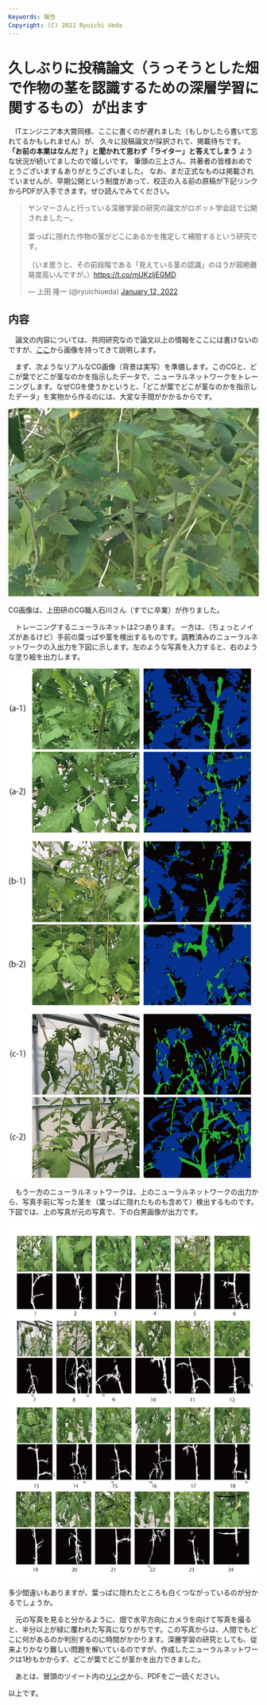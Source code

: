 ```yaml
---
Keywords: 報告
Copyright: (C) 2021 Ryuichi Ueda
---
```


# 久しぶりに投稿論文（うっそうとした畑で作物の茎を認識するための深層学習に関するもの）が出ます

　ITエンジニア本大賞同様、ここに書くのが遅れました（もしかしたら書いて忘れてるかもしれません）が、
久々に投稿論文が採択されて、掲載待ちです。
**「お前の本業はなんだ？」と聞かれて思わず「ライター」と答えてしまう** ような状況が続いてましたので嬉しいです。
筆頭の三上さん、共著者の皆様おめでとうございます＆ありがとうございました。
なお、まだ正式なものは掲載されていませんが、早期公開という制度があって、校正の入る前の原稿が下記リンクからPDFが入手できます。ぜひ読んでみてください。

<blockquote class="twitter-tweet" data-partner="tweetdeck"><p lang="ja" dir="ltr">ヤンマーさんと行っている深層学習の研究の論文がロボット学会誌で公開されましたー。<br><br>葉っぱに隠れた作物の茎がどこにあるかを推定して補間するという研究です。<br><br>（いま思うと、その前段階である「見えている茎の認識」のほうが超絶難易度高いんですが。）<a href="https://t.co/mUKzljEGMD">https://t.co/mUKzljEGMD</a></p>&mdash; 上田 隆一 (@ryuichiueda) <a href="https://twitter.com/ryuichiueda/status/1481187873835524098?ref_src=twsrc%5Etfw">January 12, 2022</a></blockquote>
<script async src="https://platform.twitter.com/widgets.js" charset="utf-8"></script>


## 内容

　論文の内容については、共同研究なので論文以上の情報をここには書けないのですが、[ここ](https://github.com/ryuichiueda/jrsj_color_figs)から画像を持ってきて説明します。

　まず、次ようなリアルなCG画像（背景は実写）を準備します。このCGと、どこが葉でどこが茎なのかを指示したデータで、ニューラルネットワークをトレーニングします。なぜCGを使うかというと、「どこが葉でどこが茎なのかを指示したデータ」を実物から作るのには、大変な手間がかかるからです。

![](https://raw.githubusercontent.com/ryuichiueda/jrsj_color_figs/main/vol_40_no_2/fig_2.png)

CG画像は、上田研のCG職人石川さん（すでに卒業）が作りました。

　トレーニングするニューラルネットは2つあります。
一方は、（ちょっとノイズがあるけど）手前の葉っぱや茎を検出するものです。調教済みのニューラルネットワークの入出力を下図に示します。左のような写真を入力すると、右のような塗り絵を出力します。

![](https://raw.githubusercontent.com/ryuichiueda/jrsj_color_figs/main/vol_40_no_2/fig_11.png)

　もう一方のニューラルネットワークは、上のニューラルネットワークの出力から、写真手前に写った茎を（葉っぱに隠れたものも含めて）検出するものです。下図では、上の写真が元の写真で、下の白黒画像が出力です。

![](https://raw.githubusercontent.com/ryuichiueda/jrsj_color_figs/main/vol_40_no_2/fig_12.png)

多少間違いもありますが、葉っぱに隠れたところも白くつながっているのが分かるでしょうか。

　元の写真を見ると分かるように、畑で水平方向にカメラを向けて写真を撮ると、半分以上が緑に覆われた写真になりがちです。この写真からは、人間でもどこに何があるのか判別するのに時間がかかります。深層学習の研究としても、従来よりかなり難しい問題を解いているのですが、作成したニューラルネットワークは1秒もかからず、どこが葉でどこが茎かを出力できました。


　あとは、冒頭のツイート内の[リンク](https://www.rsj.or.jp/pub/jrsj/advpub/400201.html)から、PDFをご一読ください。


以上です。
